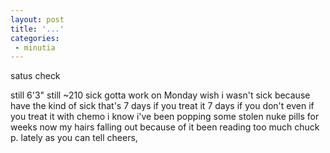 ```yaml
---
layout: post
title: '...'
categories:
 - minutia
---
```


satus check

still 6'3"
still ~210
sick
gotta work on Monday
wish i wasn't sick because
have the kind of sick that's 7 days if you treat it 7 days if you don't
even if you treat it with chemo
i know
i've been popping some stolen nuke pills for weeks now
my hairs falling out because of it
been reading too much chuck p. lately
as you can tell
cheers,

